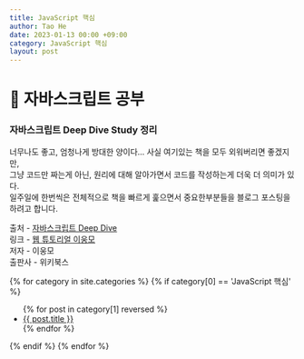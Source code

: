 ```yaml
---
title: JavaScript 핵심
author: Tao He
date: 2023-01-13 00:00 +09:00
category: JavaScript 핵심
layout: post
---
```


# 📙 자바스크립트 공부

### 자바스크립트 Deep Dive Study 정리

너무나도 좋고, 엄청나게 방대한 양이다… 사실 여기있는 책을 모두 외워버리면 좋겠지만,  
그냥 코드만 짜는게 아닌, 원리에 대해 알아가면서 코드를 작성하는게 더욱 더 의미가 있다.  
일주일에 한번씩은 전체적으로 책을 빠르게 훑으면서 중요한부분들을 블로그 포스팅을 하려고 합니다.

출처 - [자바스크립트 Deep Dive](https://wikibook.co.kr/mjs/)  
링크 - [웹 튜토리얼 이웅모](https://poiemaweb.com/)  
저자 - 이웅모  
출판사 - 위키북스

{% for category in site.categories %}
{% if category[0] == 'JavaScript 핵심' %}

  <ul>
    {% for post in category[1] reversed %}
      <li><a href="{{ post.url }}">{{ post.title }}</a></li>
    {% endfor %}
  </ul>
	{% endif %}
{% endfor %}
